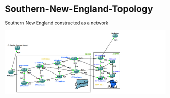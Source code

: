 # Southern-New-England-Topology
Southern New England constructed as a network

<code><img height="200" src="https://raw.githubusercontent.com/ViggoMode2021/Southern-New-England-Topology/refs/heads/main/CT-RI-Topology-Map.png"></code>
